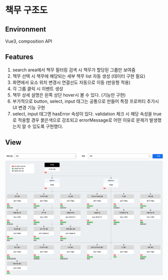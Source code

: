 # 책무 구조도

## Environment
Vue3, composition API

## Features
1. search area에서 책무 필터링 검색 시 책무가 할당된 그룹만 보여줌
2. 책무 선택 시 책무에 해당되는 세부 책무 list 자동 생성 (데이터 구현 필요)
3. 화면에서 요소 위치 변경시 연결선도 자동으로 이동 (반응형 적용)
4. 각 그룹 클릭 시 이벤트 생성
5. 책무 상세 설명은 왼쪽 상단 hover시 볼 수 있다. (기능만 구현)
6. 부가적으로 button, select, input 태그는 공통으로 만들어 특정 프로퍼티 추가시 UI 변경 기능 구현
7. select, input 태그엔 hasError 속성이 있다. validation 체크 시 해당 속성을 true로 적용할 경우 붉은색으로 강조되고 errorMessage로 어떤 이유로 문제가 발생했는지 알 수 있도록 구현했다.


## View
![ex_screenshot](main_image.png)
